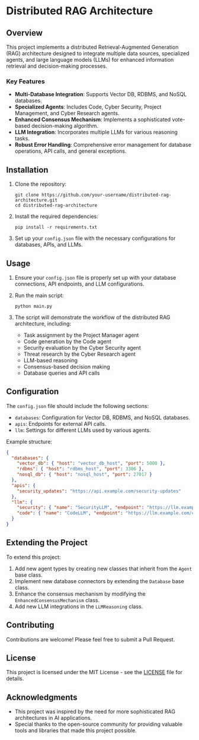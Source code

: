 # Distributed RAG Architecture

## Overview

This project implements a distributed Retrieval-Augmented Generation (RAG) architecture designed to integrate multiple data sources, specialized agents, and large language models (LLMs) for enhanced information retrieval and decision-making processes.

### Key Features

- **Multi-Database Integration**: Supports Vector DB, RDBMS, and NoSQL databases.
- **Specialized Agents**: Includes Code, Cyber Security, Project Management, and Cyber Research agents.
- **Enhanced Consensus Mechanism**: Implements a sophisticated vote-based decision-making algorithm.
- **LLM Integration**: Incorporates multiple LLMs for various reasoning tasks.
- **Robust Error Handling**: Comprehensive error management for database operations, API calls, and general exceptions.

## Installation

1. Clone the repository:
   ```
   git clone https://github.com/your-username/distributed-rag-architecture.git
   cd distributed-rag-architecture
   ```

2. Install the required dependencies:
   ```
   pip install -r requirements.txt
   ```

3. Set up your `config.json` file with the necessary configurations for databases, APIs, and LLMs.

## Usage

1. Ensure your `config.json` file is properly set up with your database connections, API endpoints, and LLM configurations.

2. Run the main script:
   ```
   python main.py
   ```

3. The script will demonstrate the workflow of the distributed RAG architecture, including:
   - Task assignment by the Project Manager agent
   - Code generation by the Code agent
   - Security evaluation by the Cyber Security agent
   - Threat research by the Cyber Research agent
   - LLM-based reasoning
   - Consensus-based decision making
   - Database queries and API calls

## Configuration

The `config.json` file should include the following sections:

- `databases`: Configuration for Vector DB, RDBMS, and NoSQL databases.
- `apis`: Endpoints for external API calls.
- `llm`: Settings for different LLMs used by various agents.

Example structure:

```json
{
  "databases": {
    "vector_db": { "host": "vector_db_host", "port": 5000 },
    "rdbms": { "host": "rdbms_host", "port": 3306 },
    "nosql_db": { "host": "nosql_host", "port": 27017 }
  },
  "apis": {
    "security_updates": "https://api.example.com/security-updates"
  },
  "llm": {
    "security": { "name": "SecurityLLM", "endpoint": "https://llm.example.com/security" },
    "code": { "name": "CodeLLM", "endpoint": "https://llm.example.com/code" }
  }
}
```

## Extending the Project

To extend this project:

1. Add new agent types by creating new classes that inherit from the `Agent` base class.
2. Implement new database connectors by extending the `Database` base class.
3. Enhance the consensus mechanism by modifying the `EnhancedConsensusMechanism` class.
4. Add new LLM integrations in the `LLMReasoning` class.

## Contributing

Contributions are welcome! Please feel free to submit a Pull Request.

## License

This project is licensed under the MIT License - see the [LICENSE](LICENSE) file for details.

## Acknowledgments

- This project was inspired by the need for more sophisticated RAG architectures in AI applications.
- Special thanks to the open-source community for providing valuable tools and libraries that made this project possible.
